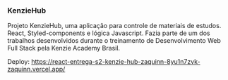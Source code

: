 ### KenzieHub

Projeto KenzieHub, uma aplicação para controle de materiais de estudos. React, Styled-components e lógica Javascript. Fazia parte de um dos trabalhos desenvolvidos durante o treinamento de Desenvolvimento Web Full Stack pela Kenzie Academy Brasil.

Deploy: https://react-entrega-s2-kenzie-hub-zaquinn-8yu1n7zvk-zaquinn.vercel.app/
